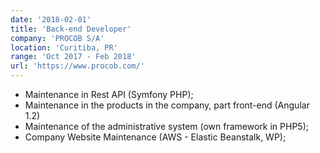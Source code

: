 ```yaml
---
date: '2018-02-01'
title: 'Back-end Developer'
company: 'PROCOB S/A'
location: 'Curitiba, PR'
range: 'Oct 2017 - Feb 2018'
url: 'https://www.procob.com/'
---
```


- Maintenance in Rest API (Symfony PHP);
- Maintenance in the products in the company, part front-end (Angular 1.2)
- Maintenance of the administrative system (own framework in PHP5);
- Company Website Maintenance (AWS - Elastic Beanstalk, WP);
